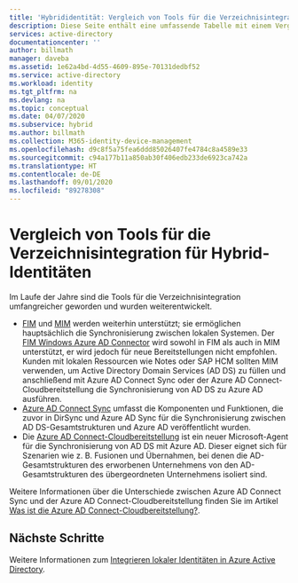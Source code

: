 ```yaml
---
title: 'Hybrididentität: Vergleich von Tools für die Verzeichnisintegration | Microsoft-Dokumentation'
description: Diese Seite enthält eine umfassende Tabelle mit einem Vergleich der verschiedenen Tools für die Verzeichnisintegration.
services: active-directory
documentationcenter: ''
author: billmath
manager: daveba
ms.assetid: 1e62a4bd-4d55-4609-895e-70131dedbf52
ms.service: active-directory
ms.workload: identity
ms.tgt_pltfrm: na
ms.devlang: na
ms.topic: conceptual
ms.date: 04/07/2020
ms.subservice: hybrid
ms.author: billmath
ms.collection: M365-identity-device-management
ms.openlocfilehash: d9c8f5a75fea6ddd85026407fe4784c8a4589e33
ms.sourcegitcommit: c94a177b11a850ab30f406edb233de6923ca742a
ms.translationtype: HT
ms.contentlocale: de-DE
ms.lasthandoff: 09/01/2020
ms.locfileid: "89278308"
---
```

# <a name="hybrid-identity-directory-integration-tools-comparison"></a>Vergleich von Tools für die Verzeichnisintegration für Hybrid-Identitäten
Im Laufe der Jahre sind die Tools für die Verzeichnisintegration umfangreicher geworden und wurden weiterentwickelt.  


- [FIM](/previous-versions/windows/desktop/forefront-2010/ff182370(v=vs.100)) und [MIM](/microsoft-identity-manager/microsoft-identity-manager-2016) werden weiterhin unterstützt; sie ermöglichen hauptsächlich die Synchronisierung zwischen lokalen Systemen.   Der [FIM Windows Azure AD Connector](/previous-versions/mim/dn511001(v=ws.10)) wird sowohl in FIM als auch in MIM unterstützt, er wird jedoch für neue Bereitstellungen nicht empfohlen. Kunden mit lokalen Ressourcen wie Notes oder SAP HCM sollten MIM verwenden, um Active Directory Domain Services (AD DS) zu füllen und anschließend mit Azure AD Connect Sync oder der Azure AD Connect-Cloudbereitstellung die Synchronisierung von AD DS zu Azure AD ausführen.
- [Azure AD Connect Sync](how-to-connect-sync-whatis.md) umfasst die Komponenten und Funktionen, die zuvor in DirSync und Azure AD Sync für die Synchronisierung zwischen AD DS-Gesamtstrukturen und Azure AD veröffentlicht wurden.  
- Die [Azure AD Connect-Cloudbereitstellung](../cloud-provisioning/what-is-cloud-provisioning.md) ist ein neuer Microsoft-Agent für die Synchronisierung von AD DS mit Azure AD. Dieser eignet sich für Szenarien wie z. B. Fusionen und Übernahmen, bei denen die AD-Gesamtstrukturen des erworbenen Unternehmens von den AD-Gesamtstrukturen des übergeordneten Unternehmens isoliert sind.

Weitere Informationen über die Unterschiede zwischen Azure AD Connect Sync und der Azure AD Connect-Cloudbereitstellung finden Sie im Artikel [Was ist die Azure AD Connect-Cloudbereitstellung?](../cloud-provisioning/what-is-cloud-provisioning.md).

## <a name="next-steps"></a>Nächste Schritte
Weitere Informationen zum [Integrieren lokaler Identitäten in Azure Active Directory](whatis-hybrid-identity.md).